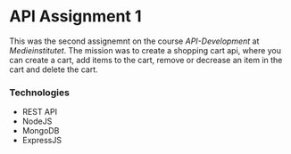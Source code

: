 # API Assignment 1

This was the second assignemnt on the course _API-Development_ at _Medieinstitutet_. The mission was to create a shopping cart api, where you can create a cart, add items to the cart, remove or decrease an item in the cart and delete the cart.

### Technologies

- REST API
- NodeJS
- MongoDB
- ExpressJS
